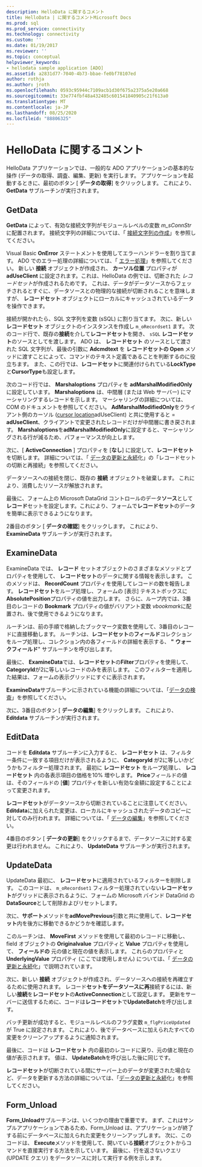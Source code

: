 ```yaml
---
description: HelloData に関するコメント
title: HelloData | に関するコメントMicrosoft Docs
ms.prod: sql
ms.prod_service: connectivity
ms.technology: connectivity
ms.custom: ''
ms.date: 01/19/2017
ms.reviewer: ''
ms.topic: conceptual
helpviewer_keywords:
- hellodata sample application [ADO]
ms.assetid: a2831d77-7040-4b73-bbae-fe0bf78107ed
author: rothja
ms.author: jroth
ms.openlocfilehash: 0593c95944c7109acb1d30f675a2375a5e20a668
ms.sourcegitcommit: 33e774fbf48a432485c601541840905c21f613a0
ms.translationtype: MT
ms.contentlocale: ja-JP
ms.lasthandoff: 08/25/2020
ms.locfileid: "88806325"
---
```

# <a name="comments-on-hellodata"></a>HelloData に関するコメント
HelloData アプリケーションでは、一般的な ADO アプリケーションの基本的な操作 (データの取得、調査、編集、更新) を実行します。 アプリケーションを起動するときに、最初のボタン [ **データの取得**] をクリックします。 これにより、 **GetData** サブルーチンが実行されます。  
  
## <a name="getdata"></a>GetData  
 **GetData** によって、有効な接続文字列がモジュールレベルの変数 *m_sConnStr*に配置されます。 接続文字列の詳細については、「 [接続文字列の作成](./creating-a-connection-string.md)」を参照してください。  
  
 Visual Basic **OnError** ステートメントを使用してエラーハンドラーを割り当てます。 ADO でのエラー処理の詳細については、「 [エラー処理](./error-handling.md)」を参照してください。 新しい **接続** オブジェクトが作成され、 **カーソル位置** プロパティが **adUseClient** に設定されます。これは、HelloData の例では、切断された *レコードセット*が作成されるためです。 これは、データがデータソースからフェッチされるとすぐに、データソースとの物理的な接続が切断されることを意味しますが、 **レコードセット** オブジェクトにローカルにキャッシュされているデータを操作できます。  
  
 接続が開かれたら、SQL 文字列を変数 (sSQL) に割り当てます。 次に、新しい **レコードセット** オブジェクトのインスタンスを作成し `m_oRecordset1` ます。 次のコード行で、既存の**接続**を介して**レコードセット**を開き、 `sSQL` **レコードセット**のソースとしてを渡します。 ADO は、 **レコードセット** のソースとして渡された SQL 文字列が、最後の引数に **Adcmdtext** を **レコードセットの Open** メソッドに渡すことによって、コマンドのテキスト定義であることを判断するのに役立ちます。 また、この行では、**レコードセット**に関連付けられている**LockType**と**CursorType**も設定します。  
  
 次のコード行では、 **Marshaloptions** プロパティを **adMarshalModifiedOnly**に設定しています。 **Marshaloptions** は、中間層 (または Web サーバー) にマーシャリングするレコードを示します。 マーシャリングの詳細については、COM のドキュメントを参照してください。 **AdMarshalModifiedOnly**をクライアント側のカーソル ([cursor location](../../reference/ado-api/cursorlocation-property-ado.md)adUseClient) と共に使用すると  =  **adUseClient**、クライアントで変更されたレコードだけが中間層に書き戻されます。 **Marshaloptions**を**adMarshalModifiedOnly**に設定すると、マーシャリングされる行が減るため、パフォーマンスが向上します。  
  
 次に、[ **ActiveConnection** ] プロパティを [**なし**] に設定して、**レコードセット**を切断します。 詳細については、「 [データの更新と永続](./updating-and-persisting-data.md)化」の「レコードセットの切断と再接続」を参照してください。  
  
 データソースへの接続を閉じ、既存の **接続** オブジェクトを破棄します。 これにより、消費したリソースが解放されます。  
  
 最後に、フォーム上の Microsoft DataGrid コントロールのデータ**ソース**として**レコード**セットを設定します。これにより、フォームで**レコードセット**のデータを簡単に表示できるようになります。  
  
 2番目のボタン [ **データの確認**] をクリックします。 これにより、 **ExamineData** サブルーチンが実行されます。  
  
## <a name="examinedata"></a>ExamineData  
 ExamineData では、 **レコード** セットオブジェクトのさまざまなメソッドとプロパティを使用して、 **レコードセット**のデータに関する情報を表示します。 このメソッドは、 **RecordCount** プロパティを使用してレコードの数を報告します。 **レコードセット**をループ処理し、フォームの [表示] テキストボックスに**AbsolutePosition**プロパティの値を出力します。 さらに、ループ内では、3番目のレコードの **Bookmark** プロパティの値がバリアント変数 *vbookmark*に配置され、後で使用できるようになります。  
  
 ルーチンは、前の手順で格納したブックマーク変数を使用して、3番目のレコードに直接移動します。 ルーチンは、**レコードセット**の**フィールド**コレクションをループ処理し、コレクション内の各フィールドの詳細を表示する、 **"** **ウォークフィールド**" サブルーチンを呼び出します。  
  
 最後に、 **ExamineData**では、**レコードセット**の**Filter**プロパティを使用して、 **CategoryId**が2に等しいレコードのみを表示します。 このフィルターを適用した結果は、フォームの表示グリッドにすぐに表示されます。  
  
 **ExamineData**サブルーチンに示されている機能の詳細については、「[データの検査](./examining-data.md)」を参照してください。  
  
 次に、3番目のボタン [ **データの編集**] をクリックします。 これにより、 **Editdata** サブルーチンが実行されます。  
  
## <a name="editdata"></a>EditData  
 コードを **Editdata** サブルーチンに入力すると、 **レコードセット** は、フィルター条件に一致する項目だけが表示されるように、 **CategoryId** が2に等しいかどうかもフィルター処理されます。 最初に **レコードセット** をループ処理し、 **レコードセット** 内の各表示項目の価格を10% 増やします。 **Price**フィールドの値は、そのフィールドの [**値**] プロパティを新しい有効な金額に設定することによって変更されます。  
  
 **レコードセット**がデータソースから切断されていることに注意してください。 **Editdata**に加えられた変更は、ローカルにキャッシュされたデータのコピーに対してのみ行われます。 詳細については、「 [データの編集](./editing-data.md)」を参照してください。  
  
 4番目のボタン [ **データの更新**] をクリックするまで、データソースに対する変更は行われません。 これにより、 **UpdateData** サブルーチンが実行されます。  
  
## <a name="updatedata"></a>UpdateData  
 UpdateData 最初に、 **レコードセット**に適用されているフィルターを削除します。 このコードは、 `m_oRecordset1` フィルター処理されていない**レコードセット**がグリッドに表示されるように、フォームの Microsoft バインド DataGrid の**DataSource**として削除およびリセットします。  
  
 次に、**サポート**メソッドを**adMovePrevious**引数と共に使用して、**レコードセット**内を後方に移動できるかどうかを確認します。  
  
 このルーチンは、 **MoveFirst** メソッドを使用して最初のレコードに移動し、field オブジェクトの **Originalvalue** プロパティと **Value** プロパティを使用して、 **フィールドの** 元の値と現在の値を表示します。 これらのプロパティと **UnderlyingValue** プロパティ (ここでは使用しません) については、「 [データの更新と永続](./updating-and-persisting-data.md)化」で説明されています。  
  
 次に、新しい **接続** オブジェクトが作成され、データソースへの接続を再確立するために使用されます。 レコード**セットをデータソースに再**接続するには、新しい**接続**を**レコードセット**の**ActiveConnection**として設定します。 更新をサーバーに送信するために、コードは**レコードセット**で**UpdateBatch**を呼び出します。  
  
 バッチ更新が成功すると、モジュールレベルのフラグ変数 `m_flgPriceUpdated` が True に設定されます。 これにより、後でデータベースに加えられたすべての変更をクリーンアップするように通知されます。  
  
 最後に、コードは **レコードセット** 内の最初のレコードに戻り、元の値と現在の値が表示されます。 値は、 **UpdateBatch**を呼び出した後に同じです。  
  
 **レコードセット**が切断されている間にサーバー上のデータが変更された場合など、データを更新する方法の詳細については、「[データの更新と永続](./updating-and-persisting-data.md)化」を参照してください。  
  
## <a name="form_unload"></a>Form_Unload  
 **Form_Unload**サブルーチンは、いくつかの理由で重要です。 まず、これはサンプルアプリケーションであるため、Form_Unload は、アプリケーションが終了する前にデータベースに加えられた変更をクリーンアップします。 次に、このコードは、 **Execute**メソッドを使用して、開いている**接続**オブジェクトからコマンドを直接実行する方法を示しています。 最後に、行を返さないクエリ (UPDATE クエリ) をデータソースに対して実行する例を示します。